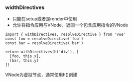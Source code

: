 ### widthDirectives

- 只能在setup或者是render中使用
- 允许将指令应用与VNode，返回一个包含应用指令的VNode

```
import { withDirectives, resolveDirective } from 'vue'
const foo = resolveDirective('foo')
const bar = resolveDirective('bar')

return withDirectives(h('div'), [
  [foo, this.x],
  [bar, this.y]
])

```

VNode为虚拟节点，通常使用h()创建
